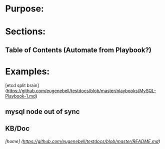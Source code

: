# Purpose:

# Sections: 
## Table of Contents (Automate from Playbook?)

# Examples:
[etcd split brain] (https://github.com/eugenebell/testdocs/blob/master/playbooks/MySQL-Playbook-1.md) 
## mysql node out of sync
## KB/Doc















###### [home] (https://github.com/eugenebell/testdocs/blob/master/README.md)
